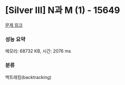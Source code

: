 # [Silver III] N과 M (1) - 15649 

[문제 링크](https://www.acmicpc.net/problem/15649) 

### 성능 요약

메모리: 68732 KB, 시간: 2076 ms

### 분류

백트래킹(backtracking)

